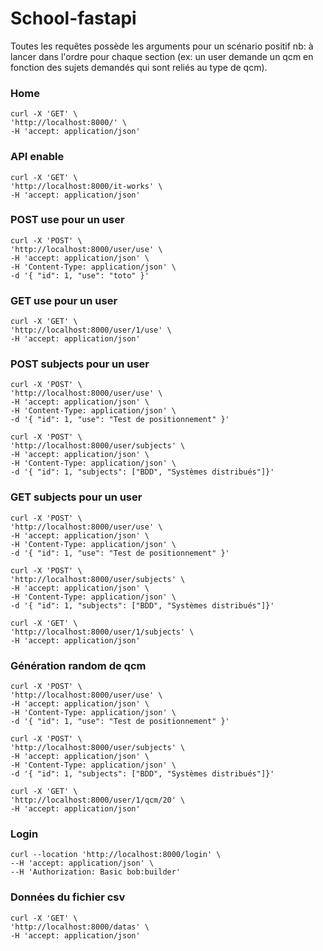 # School-fastapi

Toutes les requêtes possède les arguments pour un scénario positif
nb: à lancer dans l'ordre pour chaque section (ex: un user demande un qcm en fonction des sujets demandés qui sont reliés au type de qcm).

### Home 

```
curl -X 'GET' \
'http://localhost:8000/' \
-H 'accept: application/json'
```

### API enable

```
curl -X 'GET' \
'http://localhost:8000/it-works' \
-H 'accept: application/json'
```

### POST use pour un user 

```
curl -X 'POST' \
'http://localhost:8000/user/use' \
-H 'accept: application/json' \
-H 'Content-Type: application/json' \
-d '{ "id": 1, "use": "toto" }'
```

### GET use pour un user

```
curl -X 'GET' \
'http://localhost:8000/user/1/use' \
-H 'accept: application/json'
```

### POST subjects pour un user
```
curl -X 'POST' \
'http://localhost:8000/user/use' \
-H 'accept: application/json' \
-H 'Content-Type: application/json' \
-d '{ "id": 1, "use": "Test de positionnement" }'
```
```
curl -X 'POST' \
'http://localhost:8000/user/subjects' \
-H 'accept: application/json' \
-H 'Content-Type: application/json' \
-d '{ "id": 1, "subjects": ["BDD", "Systèmes distribués"]}'
```

### GET subjects pour un user

```
curl -X 'POST' \
'http://localhost:8000/user/use' \
-H 'accept: application/json' \
-H 'Content-Type: application/json' \
-d '{ "id": 1, "use": "Test de positionnement" }'
```
```
curl -X 'POST' \
'http://localhost:8000/user/subjects' \
-H 'accept: application/json' \
-H 'Content-Type: application/json' \
-d '{ "id": 1, "subjects": ["BDD", "Systèmes distribués"]}'
```
```
curl -X 'GET' \
'http://localhost:8000/user/1/subjects' \
-H 'accept: application/json'
```

### Génération random de qcm

```
curl -X 'POST' \
'http://localhost:8000/user/use' \
-H 'accept: application/json' \
-H 'Content-Type: application/json' \
-d '{ "id": 1, "use": "Test de positionnement" }'
```
```
curl -X 'POST' \
'http://localhost:8000/user/subjects' \
-H 'accept: application/json' \
-H 'Content-Type: application/json' \
-d '{ "id": 1, "subjects": ["BDD", "Systèmes distribués"]}'
```
```
curl -X 'GET' \
'http://localhost:8000/user/1/qcm/20' \
-H 'accept: application/json'
```

### Login

```
curl --location 'http://localhost:8000/login' \
--H 'accept: application/json' \
--H 'Authorization: Basic bob:builder'
```

### Données du fichier csv

```
curl -X 'GET' \
'http://localhost:8000/datas' \
-H 'accept: application/json'
```